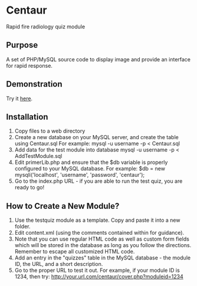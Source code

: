 # Centaur

Rapid fire radiology quiz module

## Purpose

A set of PHP/MySQL source code to display image and provide an interface for rapid response.

## Demonstration

Try it [here](http://centaur.howardpchen.com).

## Installation

1. Copy files to a web directory
2. Create a new database on your MySQL server, and create the table using Centaur.sql
For example:
	mysql -u username -p < Centaur.sql
3. Add data for the test module into database
	mysql -u username -p < AddTestModule.sql
4. Edit primerLib.php and ensure that the $db variable is properly configured to your MySQL database.
For example:
	$db = new mysqli('localhost', 'username', 'password', 'centaur');
5. Go to the index.php URL - if you are able to run the test quiz, you are ready to go!

## How to Create a New Module?

1. Use the testquiz module as a template.  Copy and paste it into a new folder.
1. Edit content.xml (using the comments contained within for guidance).
1. Note that you can use regular HTML code as well as custom form fields which will be stored in the database as long as you follow the directions.  Remember to escape all customized HTML code.
1. Add an entry in the "quizzes" table in the MySQL database - the module ID, the URL, and a short description.
1. Go to the proper URL to test it out.  For example, if your module ID is 1234, then try: http://your.url.com/centaur/cover.php?moduleid=1234
